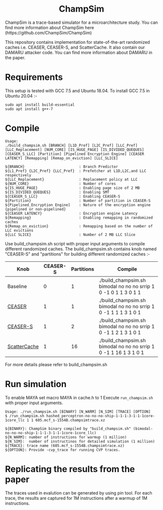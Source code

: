 
<p align="center">
  <h1 align="center"> ChampSim </h1>
  <p> ChampSim is a trace-based simulator for a microarchitecture study. You can find more information about ChampSim here (https://github.com/ChampSim/ChampSim)     <p>
  <p> This repository contains implementation for state-of-the-art randomized caches i.e. CEASER, CEASER-S, and ScatterCache. It also contain our DAMARU attacker code. You can find more information about DAMARU in the paper.
</p>

# Requirements 

This setup is tested with GCC 7.5 and Ubuntu 18.04. To install GCC 7.5 in Ubuntu 20.04 :-

```
sudo apt install build-essential
sudo apt install g++-7
```

# Compile

   
```
Usage:
./build_champsim.sh [BRANCH] [L1D_Pref] [L2C_Pref] [LLC_Pref] [LLC_Replacement] [NUM_CORE] [IS_HUGE_PAGE] [IS_DIVIDED_QUEQUES] [CEASER_S_LLC] [Partition] [Pipelined Encryption Engine] [CEASER LATENCY] [Remapping] [Remap_on_eviction] [LLC_SLICE]

${BRANCH}                         : Branch Predictor
${L1_Pref} {L2C_Pref} {LLC_Pref}  : Prefetcher at L1D,L2C,and LLC respectively
${LLC_Replacement}                : Replacement policy at LLC 
${NUM_CORE}                       : Number of cores
${IS_HUGE_PAGE}                   : Enabling page size of 2 MB 
${IS_DIVIDED_QUEQUES}             : Enabling SMT
${CEASER_S_LLC}                   : Enabling CEASER-S 
${Partition}                      : Number of partition in CEASER-S
${Pipelined_Encryption Engine]    : Nature of the encryption engine {pipelined or non-pipelined}
${CEASER LATENCY}                 : Encryption engine Latency 
${Remapping}                      : Enabling remapping in randomized caches
${Remap_on_eviction}              : Remapping based on the number of LLC evictions
${LLC SLICE}                      : Number of 2 MB LLC Slice

```
Use build_champsim.sh script with proper input arguments to compile different randomized caches. The build_champsim.sh contains knob named "CEASER-S" and "partitions" for building different randomized caches :-

|Knob|CEASER-S|Partitions| Compile
|----------|------------|------------|------------|
|Baseline|0|1|./build_champsim.sh bimodal no no no srrip 1 0 -1  0 1 1 3 0 1 1 |
|[CEASER](http://memlab.ece.gatech.edu/papers/MICRO_2018_2.pdf)|1|1| ./build_champsim.sh bimodal no no no srrip 1 0 -1 1 1 1 3 1 0 1 |
|[CEASER-S](https://memlab.ece.gatech.edu/papers/ISCA_2019_1.pdf)|1|2| ./build_champsim.sh bimodal no no no srrip 1 0 -1 1 2 1 3 1 0 1 |
|[ScatterCache](https://www.usenix.org/system/files/sec19-werner.pdf)|1|16| ./build_champsim.sh bimodal no no no srrip 1 0 -1  1 16 1 3 1 0 1 |

For more details please refer to build_champsim.sh

# Run simulation
To enable MAYA set macro MAYA in cache.h to 1
Execute `run_champsim.sh` with proper input arguments. <br>

```
Usage: ./run_champsim.sh [BINARY] [N_WARM] [N_SIM] [TRACE] [OPTION]
$ /run_champsim.sh hashed_perceptron-no-no-no-ship-1-1-1-3-1-1-1core-1core_llc 1 1 605.mcf_s-1554B.champsimtrace.xz

${BINARY}: ChampSim binary compiled by "build_champsim.sh" (bimodal-no-no-no-ship-1-1-1-3-1-1-1core-1core_llc)
${N_WARM}: number of instructions for warmup (1 million)
${N_SIM}:  number of instructinos for detailed simulation (1 million)
${TRACE}: trace name (605.mcf_s-1554B.champsimtrace.xz)
${OPTION}: Provide -cvp_trace for running CVP traces.
```

# Replicating the results from the paper

The traces used in evalution can be generated by using pin tool. For each trace, the results are captured for 1M instructions after a warmup of 1M instructions. 


